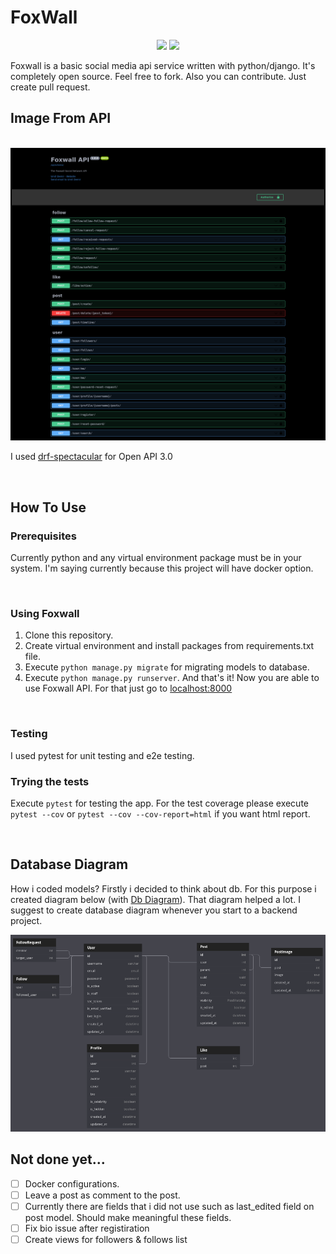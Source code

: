 # FoxWall

<p align="center">
<img src="https://github.com/umtdemr/foxwall/actions/workflows/django.yml/badge.svg?branch=master">
<a href="https://codecov.io/gh/umtdemr/foxwall">
  <img src="https://codecov.io/gh/umtdemr/foxwall/branch/master/graph/badge.svg?token=WQWCF98A6C"/>
</a>
</p>

Foxwall is a basic social media api service written with python/django. It's completely open source. Feel free to fork. Also you can contribute. Just create pull request.

## Image From API
&emsp;
![API Image](images/api_service.png)

I used [drf-spectacular](https://github.com/tfranzel/drf-spectacular) for Open API 3.0

&emsp;

## How To Use

### Prerequisites

Currently python and any virtual environment package must be in your system. I'm saying currently because this project will have docker option.

&emsp;
### Using Foxwall

1. Clone this repository.
2. Create virtual environment and install packages from requirements.txt file.
4. Execute `python manage.py migrate` for migrating models to database.
5. Execute `python manage.py runserver`. And that's it! Now you are able to use Foxwall API. For that just go to [localhost:8000](http://127.0.0.1:8000)


&emsp;

### Testing

I used pytest for unit testing and e2e testing.

### Trying the tests
Execute `pytest` for testing the app.
For the test coverage please execute `pytest --cov` or `pytest --cov --cov-report=html` if you want html report.

&emsp;

## Database Diagram

How i coded models? Firstly i decided to think about db. For this purpose i created diagram below (with [Db Diagram](https://dbdiagram.io)). That diagram helped a lot. I suggest to create database diagram whenever you start to a backend project.

![Database Diagram](images/diagram.png)


## Not done yet...

- [ ] Docker configurations.
- [ ] Leave a post as comment to the post.
- [ ] Currently there are fields that i did not use such as last_edited field on post model. Should make meaningful these fields.
- [ ] Fix bio issue after registiration
- [ ] Create views for followers & follows list
